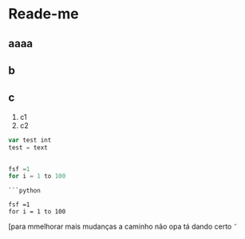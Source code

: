 # Reade-me 
## aaaa
## b
## c
1. c1
2. c2



``` js
var test int
test = text

```
```python

fsf =1
for i = 1 to 100

```

```
```python

fsf =1
for i = 1 to 100

```

[para mmelhorar 
mais mudanças a caminho não opa tá dando certo ```˜```
